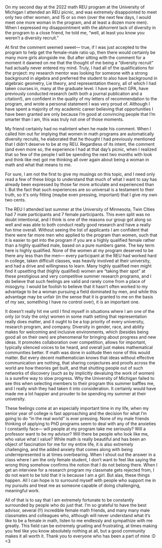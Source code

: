 On my second day at the 2022 math REU program at the University of Michigan I attended an REU picnic, and was extremely disappointed to meet only two other women, and 15 or so men (over the next few days, I would meet one more woman in the program, and at least a dozen more men). When I expressed my disappointment with the abhorrent lack of diversity in the program to a close friend, he told me, “well, at least you know you weren’t a diversity recruit.”

At first the comment seemed sweet— true, if I was just accepted to the program to help get the female-male ratio up, then there would certainly be many more girls alongside me. But after sitting with the comment for a moment it dawned on me that the thought of me being a “diversity recruit” had actually never entered my mind. Truly, I had all of the qualifications for the project: my research mentor was looking for someone with a strong background in algebra and preferred the student to also have background in algebraic geometry, Lie theory, and representation theory, all of which I had taken courses in, many at the graduate level. I have a perfect GPA, have previously conducted research (with both a journal publication and a citation!), am confident in the quality of my letters of recommendation to the program, and wrote a personal statement I was very proud of. Although I have spent a majority of my academic career believing that opportunities I have been granted are only because I’m good at convincing people that I’m smarter than I am, this was truly not one of those moments. 

My friend certainly had no malintent when he made his comment. When I called him out for implying that women in math programs are automatically diversity recruits, he elaborated that he thought I had previously mentioned that I didn’t deserve to be at my REU. Regardless of its intent, the comment (and even more so, the experience I had at that day’s picnic, when I realized that so few of the people I will be spending the next two months with look and think like me) got me thinking all over again about being a woman in math and what that means to me.

For sure, I am not the first to give my musings on this topic, and I need only read a few of these blogs to understand that much of what I want to say has already been expressed by those far more articulate and experienced than I. But the fact that such experiences are so universal is a testament to their truth, so it's only fitting (maybe even pressing, important) that I give my own two cents. 

The REU I attended last summer at the University of Minnesota, Twin Cities had 7 male participants and 7 female participants. This even split was no doubt intentional, and I think is one of the reasons our group got along so well and was able to both conduct really good research and have a really fun time overall. Without seeing the list of applicants I am confident that there were far more men who applied to the program than women, such that it is easier to get into the program if you are a highly qualified female rather than a highly qualified male, based on a pure numbers game. The key term here is highly qualified. None of the women at my program deserved to be there any less than the men— every participant at the REU had worked hard in college, taken difficult classes, was heavily involved at their university, and had a drive and willingness to learn. Many highly qualified men might find it upsetting that (highly qualified) women are “taking their spot” at these prestigious and very competitive summer research programs, and I do believe that such feelings are valid and rarely come from a place of misogyny. I would be foolish to believe that it hasn’t often worked to my advantage to be a woman pursuing a field dominated by men, and while this advantage may be unfair (in the sense that it is granted to me on the basis of my sex, something I have no control over), it is an important one. 

It doesn’t really hit me until I find myself in situations where I am one of the only (or truly the only) women in some math setting that representation really does matter, and it ought to be a top priority of every university, research program, and company. Diversity in gender, race, and ability makes for welcoming and inclusive environments, which (besides being good all on their own) are phenomenal for bringing about progress and new ideas. It promotes collaboration over competition, allows for important, typically silenced voices to be heard, and overall just makes mathematical communities better. If math was done in solitude then none of this would matter. But every decent mathematician knows that ideas without effective communication are nothing, that sharing conjectures and proofs across the world are how theories get built, and that shutting people out of such networks of discovery (such as by implicitly devaluing the work of women) is a surefire way to slow progress. Why the University of Michigan failed to see this when selecting members to their program this summer baffles me, and I really wish they had taken it into consideration. It certainly would have made me a lot happier and prouder to be spending my summer at their university. 

These feelings come at an especially important time in my life, when my senior year of college is fast approaching and the decision for what I’m going to do “in the real world” is ever pressing. None of my male friends thinking of applying to PhD programs seem to deal with any of the anxieties I constantly face— will people at my program take me seriously? Will a professor want to be my advisor? Will there be people who look like me, who value what I value? While math is really beautiful and has been an object of fascination for me for my entire life, it is also extremely challenging, and the added anxiety that comes along with being underrepresented is at times overbearing. When I shout out the answer in a class where I am the only female student, I don’t want to feel like saying the wrong thing somehow confirms the notion that I do not belong there. When I get an interview for a research program my classmate gets rejected from, I do not want to be told that it is because I am a girl. But alas, these things happen. All I can hope is to surround myself with people who support me in my pursuits and treat me as someone capable of doing challenging, meaningful work. 

All of that is to say that I am extremely fortunate to be constantly surrounded by people who do just that. I’m so grateful to have the best advisor, several (!!) incredible female math friends, and many many male classmates and colleagues who, although will never understand what it’s like to be a female in math, listen to me endlessly and sympathize with me greatly. This field can be extremely grueling and frustrating, at times making you feel like you know absolutely nothing at all, but a good community makes it all worth it. Thank you to everyone who has been a part of mine :D <3 
